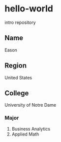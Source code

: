 # hello-world
intro repository

## Name
Eason

## Region
United States

## College
University of Notre Dame
### Major
1. Business Analytics
2. Applied Math
